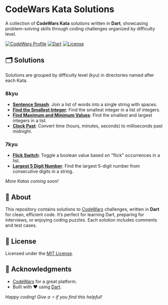 # CodeWars Kata Solutions

A collection of **CodeWars Kata** solutions written in **Dart**, showcasing problem-solving skills through coding challenges organized by difficulty level.

[![CodeWars Profile](https://img.shields.io/badge/CodeWars-mahmoodhamdi-red?style=flat-square&logo=codewars)](https://www.codewars.com/users/mahmoodhamdi)
[![Dart](https://img.shields.io/badge/Language-Dart-blue?style=flat-square&logo=dart)](https://dart.dev/)
[![License](https://img.shields.io/badge/License-MIT-green?style=flat-square)](LICENSE)

## 🗂️ Solutions

Solutions are grouped by difficulty level (kyu) in directories named after each Kata.

### 8kyu

- **[Sentence Smash](lib/8kyu/sentence_smash.dart)**: Join a list of words into a single string with spaces.
- **[Find the Smallest Integer](lib/8kyu/find_the_smallest_integer_in_the_array.dart)**: Find the smallest integer in a list of integers.
- **[Find Maximum and Minimum Values](lib/8kyu/find_maximum_and_minimum_values_of_a_list.dart)**: Find the smallest and largest integers in a list.
- **[Clock Past](lib/8kyu/clock_past.dart)**: Convert time (hours, minutes, seconds) to milliseconds past midnight.

### 7kyu

- **[Flick Switch](lib/7kyu/flick_switch.dart)**: Toggle a boolean value based on "flick" occurrences in a list.
- **[Largest 5 Digit Number](lib/7kyu/largest_five_digit_number.dart)**: Find the largest 5-digit number from consecutive digits in a string.

*More Katas coming soon!*

## 📖 About

This repository contains solutions to [CodeWars](https://www.codewars.com/) challenges, written in **Dart** for clean, efficient code. It’s perfect for learning Dart, preparing for interviews, or enjoying coding puzzles. Each solution includes comments and test cases.

## 📜 License

Licensed under the [MIT License](LICENSE).

## 🙌 Acknowledgments

- [CodeWars](https://www.codewars.com/) for a great platform.
- Built with ❤️ using [Dart](https://dart.dev/).

*Happy coding! Give a ⭐ if you find this helpful!*
